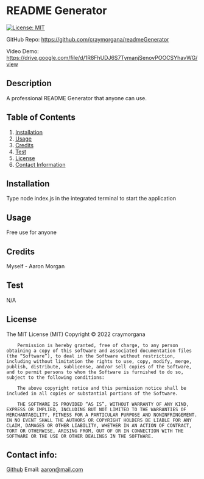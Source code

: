 # README Generator 
[![License: MIT](https://img.shields.io/badge/License-MIT-yellow.svg)](https://opensource.org/licenses/MIT)

GitHub Repo: https://github.com/craymorgana/readmeGenerator

Video Demo: https://drive.google.com/file/d/1R8FhUDJ6S7TymanjSenovPOOCSYhavWG/view
    
## Description

A professional README Generator that anyone can use.

## Table of Contents

1. [Installation](#installation)
2. [Usage](#usage)
3. [Credits](#credits)
4. [Test](#test)
5. [License](#license)
6. [Contact Information](#contact)
    
## Installation <a name="installation"></a>

Type node index.js in the integrated terminal to start the application

## Usage <a name="usage"></a>

Free use for anyone

## Credits <a name="credits"></a>

Myself - Aaron Morgan

## Test <a name="test"></a>

N/A

## License <a name="license"></a>

The MIT License (MIT) Copyright © 2022 craymorgana

        Permission is hereby granted, free of charge, to any person obtaining a copy of this software and associated documentation files (the “Software”), to deal in the Software without restriction, including without limitation the rights to use, copy, modify, merge, publish, distribute, sublicense, and/or sell copies of the Software, and to permit persons to whom the Software is furnished to do so, subject to the following conditions:

        The above copyright notice and this permission notice shall be included in all copies or substantial portions of the Software.

        THE SOFTWARE IS PROVIDED “AS IS”, WITHOUT WARRANTY OF ANY KIND, EXPRESS OR IMPLIED, INCLUDING BUT NOT LIMITED TO THE WARRANTIES OF MERCHANTABILITY, FITNESS FOR A PARTICULAR PURPOSE AND NONINFRINGEMENT. IN NO EVENT SHALL THE AUTHORS OR COPYRIGHT HOLDERS BE LIABLE FOR ANY CLAIM, DAMAGES OR OTHER LIABILITY, WHETHER IN AN ACTION OF CONTRACT, TORT OR OTHERWISE, ARISING FROM, OUT OF OR IN CONNECTION WITH THE SOFTWARE OR THE USE OR OTHER DEALINGS IN THE SOFTWARE.

## Contact info: <a name="contact"></a>
[Github](https://github.com/craymorgana?tab=repositories)
Email: aaron@mail.com